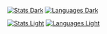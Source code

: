 <!-- Dark Stats -->
[![Stats Dark](https://github-readme-stats.vercel.app/api?username=lxnelyclxud&hide=stars&hide_title=true&custom_title=Stats&count_private=true&show_icons=true&hide_border=true&bg_color=00000000&text_color=fce7f3&title_color=ec4899&icon_color=ec4899)](https://github.com/lxnelyclxud#gh-dark-mode-only)
[![Languages Dark](https://github-readme-stats.vercel.app/api/top-langs/?username=lxnelyclxud&langs_count=10&layout=compact&hide_title=true&hide_border=true&bg_color=00000000&text_color=fce7f3&title_color=ec4899)](https://github.com/lxnelyclxud#gh-dark-mode-only)
<!-- Light Stats -->
[![Stats Light](https://github-readme-stats.vercel.app/api?username=lxnelyclxud&hide=stars,issues&custom_title=Alexander's+Stats&count_private=true&show_icons=true&hide_border=true&theme=vue&bg_color=00000000)](https://github.com/lxnelyclxud#gh-light-mode-only)
[![Languages Light](https://github-readme-stats.vercel.app/api/top-langs/?username=lxnelyclxud&hide_border=true&theme=vue&bg_color=00000000)](https://github.com/lxnelyclxud#gh-light-mode-only)

<!--
**lxnelyclxud/lxnelyclxud** is a ✨ _special_ ✨ repository because its `README.md` (this file) appears on your GitHub profile.

Here are some ideas to get you started:

- 🔭 I’m currently working on ...
- 🌱 I’m currently learning ...
- 👯 I’m looking to collaborate on ...
- 🤔 I’m looking for help with ...
- 💬 Ask me about ...
- 📫 How to reach me: ...
- 😄 Pronouns: ...
- ⚡ Fun fact: ...
-->
